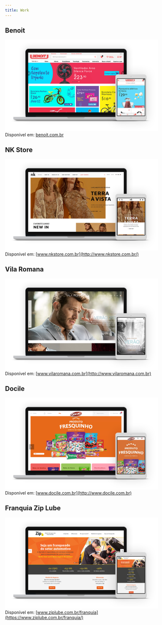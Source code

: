 ```yaml
---
title: Work
---
```


## Benoit

![](/img/benoit.png)
Disponível em: [benoit.com.br](https://www.benoit.com.br/)

## NK Store

![](/img/nk-store.png)
Disponível em: [www.nkstore.com.br](http://www.nkstore.com.br/)

## Vila Romana

![](/img/vila-romana.png)
Disponível em: [www.vilaromana.com.br](http://www.vilaromana.com.br)


## Docile

![](/img/docile.png)
Disponível em: [www.docile.com.br](http://www.docile.com.br)

## Franquia Zip Lube

![](/img/zip-lube.png)
Disponível em: [www.ziplube.com.br/franquia](https://www.ziplube.com.br/franquia/)